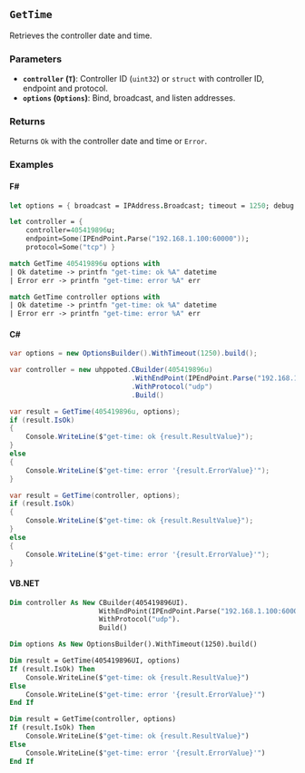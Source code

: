 ## `GetTime`

Retrieves the controller date and time.

### Parameters
- **`controller` (`T`)**: Controller ID (`uint32`) or `struct` with controller ID, endpoint and protocol.
- **`options` (`Options`)**: Bind, broadcast, and listen addresses.

### Returns
Returns `Ok` with the controller date and time or `Error`. 

### Examples

#### F#
```fsharp
let options = { broadcast = IPAddress.Broadcast; timeout = 1250; debug = true }

let controller = { 
    controller=405419896u; 
    endpoint=Some(IPEndPoint.Parse("192.168.1.100:60000")); 
    protocol=Some("tcp") }

match GetTime 405419896u options with
| Ok datetime -> printfn "get-time: ok %A" datetime
| Error err -> printfn "get-time: error %A" err

match GetTime controller options with
| Ok datetime -> printfn "get-time: ok %A" datetime
| Error err -> printfn "get-time: error %A" err
```

#### C#
```csharp
var options = new OptionsBuilder().WithTimeout(1250).build();

var controller = new uhppoted.CBuilder(405419896u)
                              .WithEndPoint(IPEndPoint.Parse("192.168.1.100:60000"))
                              .WithProtocol("udp")
                              .Build()

var result = GetTime(405419896u, options);
if (result.IsOk)
{
    Console.WriteLine($"get-time: ok {result.ResultValue}");
}
else
{
    Console.WriteLine($"get-time: error '{result.ErrorValue}'");
}

var result = GetTime(controller, options);
if (result.IsOk)
{
    Console.WriteLine($"get-time: ok {result.ResultValue}");
}
else
{
    Console.WriteLine($"get-time: error '{result.ErrorValue}'");
}
```

#### VB.NET
```vb
Dim controller As New CBuilder(405419896UI).
                      WithEndPoint(IPEndPoint.Parse("192.168.1.100:60000")).
                      WithProtocol("udp").
                      Build()

Dim options As New OptionsBuilder().WithTimeout(1250).build()

Dim result = GetTime(405419896UI, options)
If (result.IsOk) Then
    Console.WriteLine($"get-time: ok {result.ResultValue}")
Else
    Console.WriteLine($"get-time: error '{result.ErrorValue}'")
End If

Dim result = GetTime(controller, options)
If (result.IsOk) Then
    Console.WriteLine($"get-time: ok {result.ResultValue}")
Else
    Console.WriteLine($"get-time: error '{result.ErrorValue}'")
End If
```
